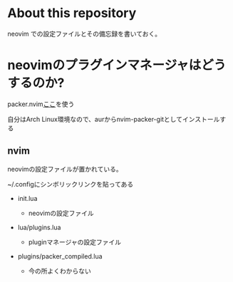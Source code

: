 # About this repository

neovim での設定ファイルとその備忘録を書いておく。

# neovimのプラグインマネージャはどうするのか? 

packer.nvim[ここ](https://github.com/wbthomason/packer.nvim)を使う


自分はArch Linux環境なので、aurからnvim-packer-gitとしてインストールする

## nvim

neovimの設定ファイルが置かれている。


~/.configにシンボリックリンクを貼ってある

- init.lua
	- neovimの設定ファイル

- lua/plugins.lua
	- pluginマネージャの設定ファイル

- plugins/packer_compiled.lua
    - 今の所よくわからない 
